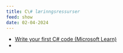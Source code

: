 ```yaml
---
title: C\# lærinngsressurser
feed: show
date: 02-04-2024
---
```

- [Write your first C# code (Microsoft Learn)](https://learn.microsoft.com/en-us/training/modules/csharp-write-first/)
- 